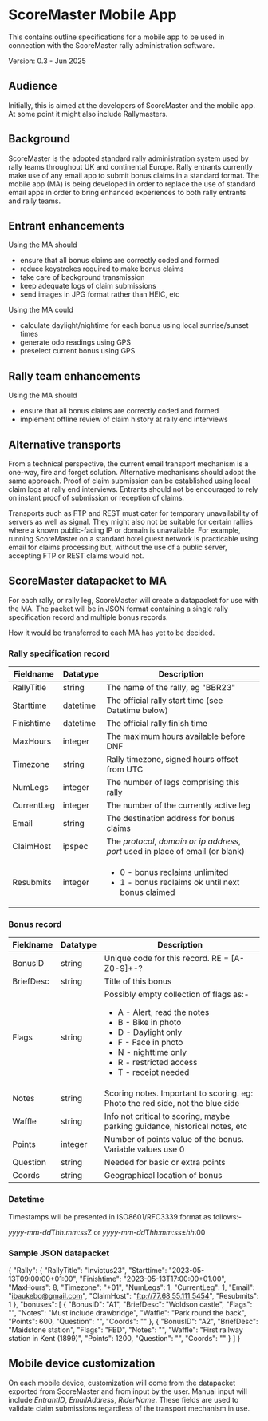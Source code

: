 # ScoreMaster Mobile App

This contains outline specifications for a mobile app to be used in connection with the ScoreMaster rally administration software.

Version: 0.3 - Jun 2025

## Audience
Initially, this is aimed at the developers of ScoreMaster and the mobile app. At some point it might also include Rallymasters.

## Background
ScoreMaster is the adopted standard rally administration system used by rally teams throughout UK and continental Europe. Rally entrants currently make use of any email app to submit bonus claims in a standard format. The mobile app (MA) is being developed in order to replace the use of standard email apps in order to bring enhanced experiences to both rally entrants and rally teams.

## Entrant enhancements
Using the MA should
- ensure that all bonus claims are correctly coded and formed
- reduce keystrokes required to make bonus claims
- take care of background transmission
- keep adequate logs of claim submissions
- send images in JPG format rather than HEIC, etc

Using the MA could
- calculate daylight/nightime for each bonus using local sunrise/sunset times
- generate odo readings using GPS
- preselect current bonus using GPS

## Rally team enhancements
Using the MA should
- ensure that all bonus claims are correctly coded and formed
- implement offline review of claim history at rally end interviews

## Alternative transports
From a technical perspective, the current email transport mechanism is a one-way, fire and forget solution. Alternative mechanisms should adopt the same approach. Proof of claim submission can be established using local claim logs at rally end interviews. Entrants should not be encouraged to rely on instant proof of submission or reception of claims.

Transports such as FTP and REST must cater for temporary unavailability of servers as well as signal. They might also not be suitable for certain rallies where a known public-facing IP or domain is unavailable. For example, running ScoreMaster on a standard hotel guest network is practicable using email for claims processing but, without the use of a public server, accepting FTP or REST claims would not.

## ScoreMaster datapacket to MA
For each rally, or rally leg, ScoreMaster will create a datapacket for use with the MA. The packet will be in JSON format containing a single rally specification record and multiple bonus records.

How it would be transferred to each MA has yet to be decided.

### Rally specification record
Fieldname  | Datatype | Description
---        | ---      | ---
RallyTitle | string   | The name of the rally, eg "BBR23"
Starttime  | datetime | The official rally start time (see Datetime below)
Finishtime | datetime | The official rally finish time
MaxHours   | integer  | The maximum hours available before DNF
Timezone   | string   | Rally timezone, signed hours offset from UTC
NumLegs    | integer  | The number of legs comprising this rally
CurrentLeg | integer  | The number of the currently active leg
Email      | string   | The destination address for bonus claims
ClaimHost  | ipspec   | The *protocol*, *domain or ip address*, *port* used in place of email (or blank)
Resubmits  | integer  | <ul><li>0 - bonus reclaims unlimited</li><li>1 - bonus reclaims ok until next bonus claimed</li></ul>

### Bonus record
Fieldname  | Datatype | Description
---        | ---      | ---
BonusID    | string   | Unique code for this record. RE = [A-Z0-9]+-?
BriefDesc  | string   | Title of this bonus
Flags      | string   | Possibly empty collection of flags as:- <ul><li>A - Alert, read the notes</li><li>B - Bike in photo</li><li>D - Daylight only</li><li>F - Face in photo</li><li>N - nighttime only</li><li>R - restricted access</li><li>T - receipt needed</li></ul>
Notes      | string   | Scoring notes. Important to scoring. eg: Photo the red side, not the blue side
Waffle     | string   | Info not critical to scoring, maybe parking guidance, historical notes, etc
Points     | integer  | Number of points value of the bonus. Variable values use 0
Question   | string   | Needed for basic or extra points
Coords     | string   | Geographical location of bonus


### Datetime
Timestamps will be presented in ISO8601/RFC3339 format as follows:-

*yyyy-mm-dd*T*hh:mm:ss*Z or *yyyy-mm-dd*T*hh:mm:ss*±*hh*:00

### Sample JSON datapacket
{
    "Rally": {
        "RallyTitle": "Invictus23",
        "Starttime": "2023-05-13T09:00:00+01:00",
        "Finishtime": "2023-05-13T17:00:00+01.00",
        "MaxHours": 8,
        "Timezone": "+01",
        "NumLegs": 1,
        "CurrentLeg": 1,
        "Email": "ibaukebc@gmail.com",
        "ClaimHost": "ftp://77.68.55.111:5454",
        "Resubmits": 1
    },
    "bonuses": [
        {
            "BonusID": "A1",
            "BriefDesc": "Woldson castle",
            "Flags": "",
            "Notes": "Must include drawbridge",
            "Waffle": "Park round the back",
            "Points": 600,
            "Question": "",
            "Coords": ""
        },
        {
            "BonusID": "A2",
            "BriefDesc": "Maidstone station",
            "Flags": "FBD",
            "Notes": "",
            "Waffle": "First railway station in Kent (1899)",
            "Points": 1200,
            "Question": "",
            "Coords": ""
        }
    ]
}

## Mobile device customization
On each mobile device, customization will come from the datapacket exported from ScoreMaster and from input by the user. Manual input will include *EntrantID*, *EmailAddress*, *RiderName*. These fields are used to validate claim submissions regardless of the transport mechanism in use.

